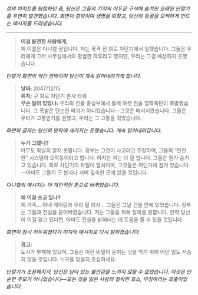 _갱의 아지트를 탐험하던 중, 당신은 그들의 기지의 어두운 구석에 숨겨진 오래된 단말기를 우연히 발견했습니다. 화면이 깜박이며 생명을 되찾고, 당신의 등골을 오싹하게 만드는 메시지를 드러냈습니다._

---

> **이걸 발견한 사람에게,**  
> 제 이름은 다니엘 권입니다. 저는 폭격 전 회로 차단기에서 일했습니다. 그들은 우리에게 그저 사무실에서의 평범한 하루라고 했지만, 우리는 그걸 예상하지 못했습니다.

_단말기 화면이 약간 깜박이며 당신이 계속 읽어내려가게 합니다._

> **날짜:** 2047/12/15  
> **위치:** 구 회로 차단기 본사 타워  
> **무슨 일이 있었나:** 우리의 건물 중심부에서 블랙 마켓 전술 열핵폭탄이 폭발했습니다. 그 폭발은 단순한 파괴가 아니었습니다—그것은 메시지였습니다. 그들은 우리가 고통받기를 원했고, 우리는 그 고통을 겪었습니다.

_화면의 글자는 당신의 망막에 새겨지는 듯했습니다. 계속 읽어내려갑니다._

> **누가 그랬나?**  
> 아무도 확실히 알지 못합니다. 정부는 그것이 사고라고 주장하며, 그들의 “안전한” 시스템의 오작동이라고 합니다. 하지만 저는 더 잘 압니다. 그들은 뭔가 숨기고 있습니다. 회로 차단기의 파일이 열쇠이며, 그것들은 어딘가에 잠겨 있습니다—아마도 그들의 구 본사나 서버 깊숙한 곳에 있을 것입니다.

_다니엘의 메시지는 더 개인적인 톤으로 바뀌었습니다._

> **왜 이걸 쓰고 있나?**  
> 제 가족… 아내 메이링과 우리 딸 리사… 그들은 그날 건물 안에 있었습니다. 정부는 그들과 진실을 묻어버렸습니다. 저는 그들을 위해 정의를 원합니다. 만약 당신이 이걸 읽고 있다면, 아마도 진실을 밝혀내는 데 도움을 줄 수 있을 것입니다.

_화면이 잠시 어두워졌다가 마지막 메시지로 다시 밝혀졌습니다._

> **경고:**  
> 도시가 부패해 있으며, 그들은 이런 비밀이 묻히는 것을 막기 위해 어떤 일도 서슴지 않을 것입니다. 누구를 믿을지 조심하세요.

_단말기가 조용해지자, 당신은 남아 있는 불안감을 느끼지 않을 수 없었습니다. 이것은 단순한 추모가 아니었습니다—모든 것을 잃은 사람의 절박한 호소, 무장하라는 호출이었습니다._

